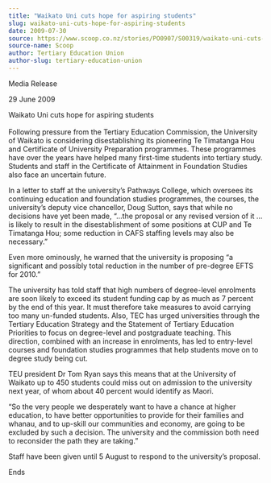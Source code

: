 ```yaml
---
title: "Waikato Uni cuts hope for aspiring students"
slug: waikato-uni-cuts-hope-for-aspiring-students
date: 2009-07-30
source: https://www.scoop.co.nz/stories/PO0907/S00319/waikato-uni-cuts-hope-for-aspiring-students.htm
source-name: Scoop
author: Tertiary Education Union
author-slug: tertiary-education-union
---
```


<p>Media Release</p>

<p>29 June 2009</p>

<p>Waikato Uni cuts hope for
aspiring students<br>&nbsp;<br>Following pressure from the
Tertiary Education Commission, the University of Waikato is
considering disestablishing its pioneering Te Timatanga Hou
and Certificate of University Preparation programmes.&nbsp;These
programmes have over the years have helped many first-time
students into tertiary study. Students and staff in the
Certificate of Attainment in Foundation Studies also face an
uncertain future.</p>

<p>In a letter to staff at the
university’s Pathways College, which oversees its
continuing education and foundation studies programmes, the
courses, the university’s deputy vice chancellor, Doug
Sutton, says that while no decisions have yet been made,
“…the proposal or any revised version of it … is
likely to result in the disestablishment of some positions
at CUP and Te Timatanga Hou; some reduction in CAFS staffing
levels may also be necessary.”</p>

<p>Even more ominously, he
warned that the university is proposing “a significant and
possibly total reduction in the number of pre-degree EFTS
for 2010.”</p>

<p>The university has told staff that high
numbers of degree-level enrolments are soon likely to exceed
its student funding cap by as much as 7 percent by the end
of this year. It must therefore take measures to avoid
carrying too many un-funded students. Also, TEC has urged
universities through the Tertiary Education Strategy and the
Statement of Tertiary Education Priorities to focus on
degree-level and postgraduate teaching. This direction,
combined with an increase in enrolments, has led to
entry-level courses and foundation studies programmes that
help students move on to degree study being cut.&nbsp;<p>

<p>TEU
president Dr Tom Ryan says this means that at the University
of Waikato up to 450 students could miss out on admission to
the university next year, of whom about 40 percent would
identify as Maori. &nbsp;&nbsp;</p>

<p>“So the very people we
desperately want to have a chance at higher education, to
have better opportunities to provide for their families and
whanau, and to up-skill our communities and economy, are
going to be excluded by such a decision. The university and
the commission both need to reconsider the path they are
taking.”</p>

<p>Staff have been given until 5 August to respond
to the university’s
proposal.</p>

<p>Ends</p>

<p><br>&nbsp;<p>

